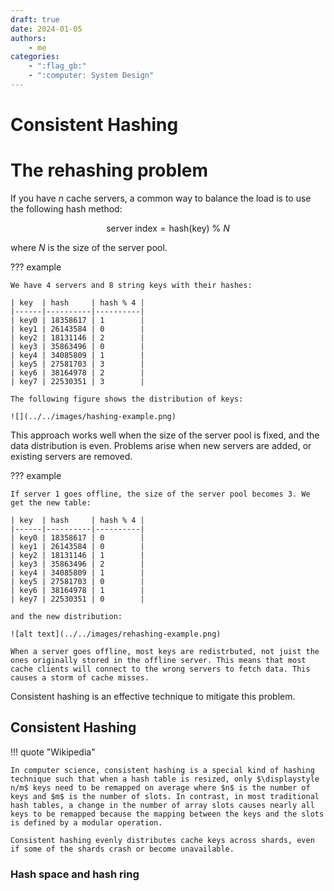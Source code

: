 ```yaml
---
draft: true
date: 2024-01-05
authors:
    - me
categories:
    - ":flag_gb:"
    - ":computer: System Design"
---
```

# **Consistent Hashing**

<!-- more -->

# The rehashing problem

If you have $n$ cache servers, a common way to balance the load is to use the following hash method:

$$
\text{server index} = \text{hash}(\text{key}) ~ \% ~ N
$$

where $N$ is the size of the server pool.

??? example

    We have 4 servers and 8 string keys with their hashes:

    | key  | hash     | hash % 4 |
    |------|----------|----------|
    | key0 | 18358617 | 1        |
    | key1 | 26143584 | 0        |
    | key2 | 18131146 | 2        |
    | key3 | 35863496 | 0        |
    | key4 | 34085809 | 1        |
    | key5 | 27581703 | 3        |
    | key6 | 38164978 | 2        |
    | key7 | 22530351 | 3        |

    The following figure shows the distribution of keys:

    ![](../../images/hashing-example.png)

This approach works well when the size of the server pool is fixed, and the data distribution is even. Problems arise when new servers are added, or existing servers are removed.

??? example

    If server 1 goes offline, the size of the server pool becomes 3. We get the new table:

    | key  | hash     | hash % 4 |
    |------|----------|----------|
    | key0 | 18358617 | 0        |
    | key1 | 26143584 | 0        |
    | key2 | 18131146 | 1        |
    | key3 | 35863496 | 2        |
    | key4 | 34085809 | 1        |
    | key5 | 27581703 | 0        |
    | key6 | 38164978 | 1        |
    | key7 | 22530351 | 0        |

    and the new distribution:

    ![alt text](../../images/rehashing-example.png)

    When a server goes offline, most keys are redistrbuted, not juist the ones originally stored in the offline server. This means that most cache clients will connect to the wrong servers to fetch data. This causes a storm of cache misses.

Consistent hashing is an effective technique to mitigate this problem.

## Consistent Hashing

!!! quote "Wikipedia"

    In computer science, consistent hashing is a special kind of hashing technique such that when a hash table is resized, only $\displaystyle n/m$ keys need to be remapped on average where $n$ is the number of keys and $m$ is the number of slots. In contrast, in most traditional hash tables, a change in the number of array slots causes nearly all keys to be remapped because the mapping between the keys and the slots is defined by a modular operation.

    Consistent hashing evenly distributes cache keys across shards, even if some of the shards crash or become unavailable.

### Hash space and hash ring